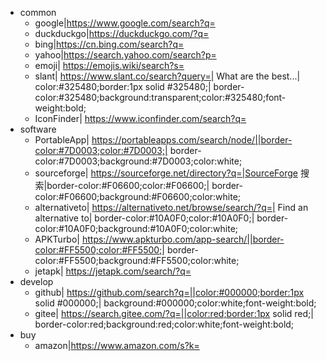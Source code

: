 - common
    - google|https://www.google.com/search?q=
    - duckduckgo|https://duckduckgo.com/?q=
    - bing|https://cn.bing.com/search?q=
    - yahoo|https://search.yahoo.com/search?p=
	- emoji| https://emojis.wiki/search?s=
	- slant| https://www.slant.co/search?query=| What are the best...| color:#325480;border:1px solid #325480;| border-color:#325480;background:transparent;color:#325480;font-weight:bold;
	- IconFinder| https://www.iconfinder.com/search?q=
- software
	- PortableApp| https://portableapps.com/search/node/||border-color:#7D0003;color:#7D0003;| border-color:#7D0003;background:#7D0003;color:white;
	- sourceforge| https://sourceforge.net/directory?q=|SourceForge 搜索|border-color:#F06600;color:#F06600;| border-color:#F06600;background:#F06600;color:white;
	- alternativeto| https://alternativeto.net/browse/search/?q=| Find an alternative to| border-color:#10A0F0;color:#10A0F0;| border-color:#10A0F0;background:#10A0F0;color:white;
	- APKTurbo| https://www.apkturbo.com/app-search/||border-color:#FF5500;color:#FF5500;| border-color:#FF5500;background:#FF5500;color:white;
	- jetapk| https://jetapk.com/search/?q=
- develop
	- github| https://github.com/search?q=||color:#000000;border:1px solid #000000;| background:#000000;color:white;font-weight:bold;
	- gitee| https://search.gitee.com/?q=||color:red;border:1px solid red;| border-color:red;background:red;color:white;font-weight:bold;
- buy
    - amazon|https://www.amazon.com/s?k=